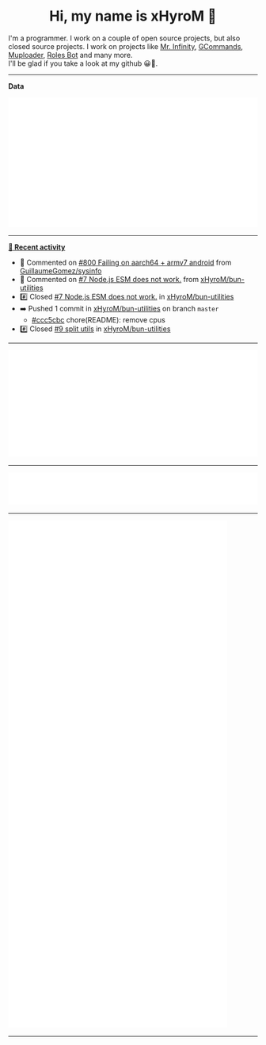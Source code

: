 <p align="center">
    <!-- <img src="https://avatars.githubusercontent.com/u/56601352" width="192" alt="hyro's pfp" /> -->
    <h1 align="center">Hi, my name is xHyroM 👋</h1>
</p>

I'm a programmer. I work on a couple of open source projects, but also closed source projects. I work on projects like [Mr. Infinity](https://discord.com/oauth2/authorize?client_id=720321585625694239&scope=bot%20applications.commands&permissions=8&redirect_uri=https://blobs.gq/imanager&prompt=consent&response_type=code), [GCommands](https://github.com/Garlic-Team/GCommands), [Muploader](https://github.com/xHyroM/Muploader), [Roles Bot](https://github.com/xHyroM/roles-bot) and many more.  
I'll be glad if you take a look at my github 😀👀.

___
**Data**

<img src="https://github.com/xHyroM/xHyroM/blob/master/.cache/base.svg">

___

**[📰 Recent activity](https://github.com/xHyroM)**
* 💬 Commented on [#800 Failing on aarch64 + armv7 android](https://github.com/GuillaumeGomez/sysinfo/issues/800) from [GuillaumeGomez/sysinfo](https://github.com/GuillaumeGomez/sysinfo)
* 💬 Commented on [#7 Node.js ESM does not work.](https://github.com/xHyroM/bun-utilities/issues/7) from [xHyroM/bun-utilities](https://github.com/xHyroM/bun-utilities)
* #️⃣ Closed [#7 Node.js ESM does not work.](https://github.com/xHyroM/bun-utilities/issues/7) in [xHyroM/bun-utilities](https://github.com/xHyroM/bun-utilities)
* ➡️ Pushed 1 commit in [xHyroM/bun-utilities](https://github.com/xHyroM/bun-utilities) on branch `master`
  * [#ccc5cbc](https://github.com/xHyroM/bun-utilities/commit/ccc5cbc) chore(README): remove cpus
* #️⃣ Closed [#9 split utils](https://github.com/xHyroM/bun-utilities/issues/9) in [xHyroM/bun-utilities](https://github.com/xHyroM/bun-utilities)


___

<img src="https://github.com/xHyroM/xHyroM/blob/master/.cache/isocalendar.svg">

___

<img src="https://github.com/xHyroM/xHyroM/blob/master/.cache/languages.svg">

___

<img src="https://github.com/xHyroM/xHyroM/blob/master/.cache/achievements.svg">

___
